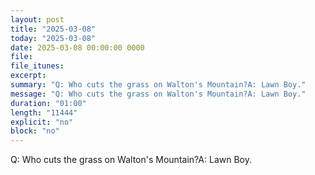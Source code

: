 ```yaml
---
layout: post
title: "2025-03-08"
today: "2025-03-08"
date: 2025-03-08 00:00:00 0000
file:
file_itunes:
excerpt:
summary: "Q: Who cuts the grass on Walton's Mountain?A: Lawn Boy."
message: "Q: Who cuts the grass on Walton's Mountain?A: Lawn Boy."
duration: "01:00"
length: "11444"
explicit: "no"
block: "no"
---
```

Q: Who cuts the grass on Walton's Mountain?A: Lawn Boy.

